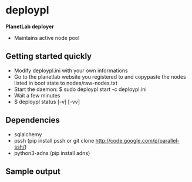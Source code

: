 # deploypl
   **PlanetLab deployer**
   - Maintains active node pool
  
## Getting started quickly

   - Modify deploypl.ini with your own informations
   - Go to the planetlab website you registered to and copypaste the nodes listed in boot state to nodes/raw-nodes.txt
   - Start the daemon: $ sudo deploypl start -c deploypl.ini
   - Wait a few minutes
   - $ deploypl status [-v] [-vv]


## Dependencies
   - sqlalchemy
   - pssh (pip install pssh or git clone http://code.google.com/p/parallel-ssh/)
   - python3-adns (pip install adns)

## Sample output
    
